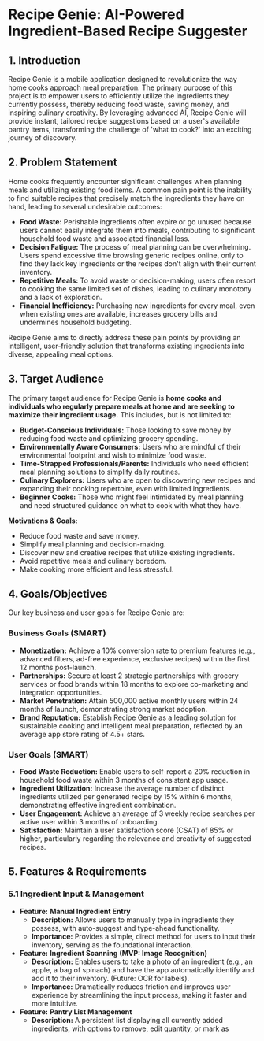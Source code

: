 # Recipe Genie: AI-Powered Ingredient-Based Recipe Suggester

## 1. Introduction

Recipe Genie is a mobile application designed to revolutionize the way home cooks approach meal preparation. The primary purpose of this project is to empower users to efficiently utilize the ingredients they currently possess, thereby reducing food waste, saving money, and inspiring culinary creativity. By leveraging advanced AI, Recipe Genie will provide instant, tailored recipe suggestions based on a user's available pantry items, transforming the challenge of 'what to cook?' into an exciting journey of discovery.

## 2. Problem Statement

Home cooks frequently encounter significant challenges when planning meals and utilizing existing food items. A common pain point is the inability to find suitable recipes that precisely match the ingredients they have on hand, leading to several undesirable outcomes:

*   **Food Waste:** Perishable ingredients often expire or go unused because users cannot easily integrate them into meals, contributing to significant household food waste and associated financial loss.
*   **Decision Fatigue:** The process of meal planning can be overwhelming. Users spend excessive time browsing generic recipes online, only to find they lack key ingredients or the recipes don't align with their current inventory.
*   **Repetitive Meals:** To avoid waste or decision-making, users often resort to cooking the same limited set of dishes, leading to culinary monotony and a lack of exploration.
*   **Financial Inefficiency:** Purchasing new ingredients for every meal, even when existing ones are available, increases grocery bills and undermines household budgeting.

Recipe Genie aims to directly address these pain points by providing an intelligent, user-friendly solution that transforms existing ingredients into diverse, appealing meal options.

## 3. Target Audience

The primary target audience for Recipe Genie is **home cooks and individuals who regularly prepare meals at home and are seeking to maximize their ingredient usage.** This includes, but is not limited to:

*   **Budget-Conscious Individuals:** Those looking to save money by reducing food waste and optimizing grocery spending.
*   **Environmentally Aware Consumers:** Users who are mindful of their environmental footprint and wish to minimize food waste.
*   **Time-Strapped Professionals/Parents:** Individuals who need efficient meal planning solutions to simplify daily routines.
*   **Culinary Explorers:** Users who are open to discovering new recipes and expanding their cooking repertoire, even with limited ingredients.
*   **Beginner Cooks:** Those who might feel intimidated by meal planning and need structured guidance on what to cook with what they have.

**Motivations & Goals:**

*   Reduce food waste and save money.
*   Simplify meal planning and decision-making.
*   Discover new and creative recipes that utilize existing ingredients.
*   Avoid repetitive meals and culinary boredom.
*   Make cooking more efficient and less stressful.

## 4. Goals/Objectives

Our key business and user goals for Recipe Genie are:

### Business Goals (SMART)

*   **Monetization:** Achieve a 10% conversion rate to premium features (e.g., advanced filters, ad-free experience, exclusive recipes) within the first 12 months post-launch.
*   **Partnerships:** Secure at least 2 strategic partnerships with grocery services or food brands within 18 months to explore co-marketing and integration opportunities.
*   **Market Penetration:** Attain 500,000 active monthly users within 24 months of launch, demonstrating strong market adoption.
*   **Brand Reputation:** Establish Recipe Genie as a leading solution for sustainable cooking and intelligent meal preparation, reflected by an average app store rating of 4.5+ stars.

### User Goals (SMART)

*   **Food Waste Reduction:** Enable users to self-report a 20% reduction in household food waste within 3 months of consistent app usage.
*   **Ingredient Utilization:** Increase the average number of distinct ingredients utilized per generated recipe by 15% within 6 months, demonstrating effective ingredient combination.
*   **User Engagement:** Achieve an average of 3 weekly recipe searches per active user within 3 months of onboarding.
*   **Satisfaction:** Maintain a user satisfaction score (CSAT) of 85% or higher, particularly regarding the relevance and creativity of suggested recipes.

## 5. Features & Requirements

### 5.1 Ingredient Input & Management

*   **Feature:** **Manual Ingredient Entry**
    *   **Description:** Allows users to manually type in ingredients they possess, with auto-suggest and type-ahead functionality.
    *   **Importance:** Provides a simple, direct method for users to input their inventory, serving as the foundational interaction.
*   **Feature:** **Ingredient Scanning (MVP: Image Recognition)**
    *   **Description:** Enables users to take a photo of an ingredient (e.g., an apple, a bag of spinach) and have the app automatically identify and add it to their inventory. (Future: OCR for labels).
    *   **Importance:** Dramatically reduces friction and improves user experience by streamlining the input process, making it faster and more intuitive.
*   **Feature:** **Pantry List Management**
    *   **Description:** A persistent list displaying all currently added ingredients, with options to remove, edit quantity, or mark as 